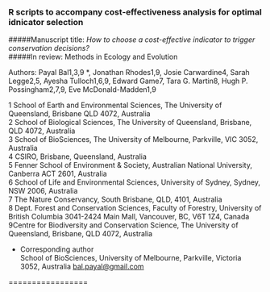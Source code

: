 ### R scripts to accompany cost-effectiveness analysis for optimal idnicator selection

#####Manuscript title: *How to choose a cost-effective indicator to trigger conservation decisions?*<br>
#####In review: Methods in Ecology and Evolution

Authors: Payal Bal1,3,9 *, Jonathan Rhodes1,9, Josie Carwardine4, Sarah Legge2,5, Ayesha Tulloch1,6,9, Edward Game7, Tara G. Martin8, Hugh P. Possingham2,7,9, Eve McDonald-Madden1,9

1 School of Earth and Environmental Sciences, The University of Queensland, Brisbane QLD 4072, Australia<br>
2 School of Biological Sciences, The University of Queensland, Brisbane, QLD 4072, Australia<br>
3 School of BioSciences, The University of Melbourne, Parkville, VIC 3052, Australia<br>
4 CSIRO, Brisbane, Queensland, Australia<br>
5 Fenner School of Environment & Society, Australian National University, Canberra ACT 2601, Australia<br>
6 School of Life and Environmental Sciences, University of Sydney, Sydney, NSW 2006, Australia<br>
7 The Nature Conservancy, South Brisbane, QLD, 4101, Australia<br>
8 Dept. Forest and Conservation Sciences, Faculty of Forestry, University of British Columbia 3041-2424 Main Mall, Vancouver, BC, V6T 1Z4, Canada<br>
9Centre for Biodiversity and Conservation Science, The University of Queensland, Brisbane, QLD 4072, Australia<br>


* Corresponding author<br>
School of BioSciences, University of Melbourne, Parkville, Victoria 3052, Australia
bal.payal@gmail.com

=================
